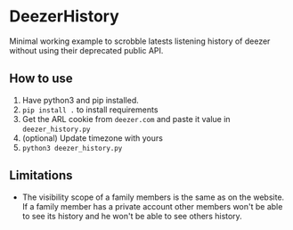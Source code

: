 # DeezerHistory

Minimal working example to scrobble latests listening history of deezer without using their deprecated public API.

## How to use

1. Have python3 and pip installed.
2. `pip install .` to install requirements
3. Get the ARL cookie from `deezer.com` and paste it value in `deezer_history.py`
4. (optional) Update timezone with yours
5. `python3 deezer_history.py`

## Limitations
- The visibility scope of a family members is the same as on the website. If a family member has a private account
other members won't be able to see its history and he won't be able to see others history.
